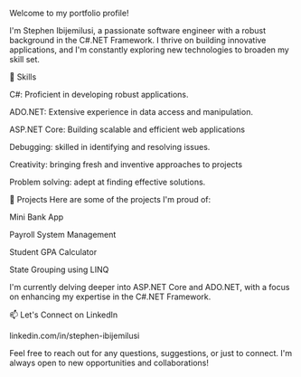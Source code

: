 Welcome to my portfolio profile!

I'm Stephen Ibijemilusi, a passionate software engineer with a robust background in the C#.NET Framework.
I thrive on building innovative applications, and I'm constantly exploring new technologies to broaden my skill set.

🔧 Skills

C#: Proficient in developing robust applications.

ADO.NET: Extensive experience in data access and manipulation.

ASP.NET Core: Building scalable and efficient web applications

Debugging: skilled in identifying and resolving issues.

Creativity: bringing fresh and inventive approaches to projects

Problem solving: adept at finding effective solutions.


🚀 Projects
Here are some of the projects I'm proud of:

Mini Bank App

Payroll System Management

Student GPA Calculator

State Grouping using LINQ


I'm currently delving deeper into ASP.NET Core and ADO.NET, with a focus on enhancing my expertise in the C#.NET Framework.

📫 Let's Connect on LinkedIn

linkedin.com/in/stephen-ibijemilusi

Feel free to reach out for any questions, suggestions, or just to connect. I'm always open to new opportunities and collaborations!
